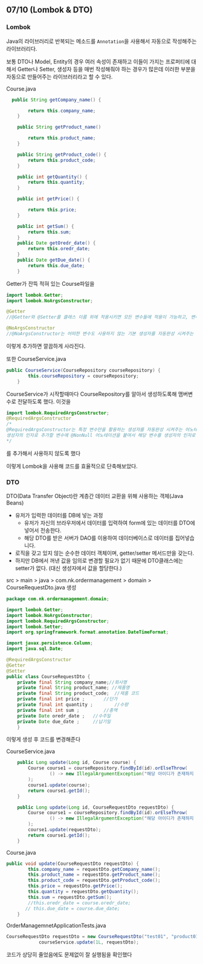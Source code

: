 ## 07/10 (Lombok & DTO)

### Lombok

Java의 라이브러리로 반복되는 메소드를 `Annotation`을 사용해서 자동으로 작성해주는 라이브러리다. 

보통 DTO나 Model, Entity의 경우 여러 속성이 존재하고 이들이 가지는 프로퍼티에 대해서 Getter나 Setter, 생성자 등을 매번 작성해줘야 하는 경우가 많은데 이러한 부분을 자동으로 만들어주는 라이브러리라고 할 수 있다.

Course.java

```java
  public String getCompany_name() {

        return this.company_name;
    }

    public String getProduct_name() 

        return this.product_name;
    }

    public String getProduct_code() {
        return this.product_code;
    }

    public int getQuantity() {
        return this.quantity;
    }

    public int getPrice() {

        return this.price;
    }

    public int getSum() {
        return this.sum;
    }
    public Date getOredr_date() {
        return this.oredr_date;
    }
    public Date getDue_date() {
        return this.due_date;
    }


```

Getter가 잔뜩 적혀 있는 Course파일을

```java
import lombok.Getter;
import lombok.NoArgsConstructor;

@Getter
//@Getter와 @Setter를 클래스 이름 위에 적용시키면 모든 변수들에 적용이 가능하고, 변수 이름 위에 적용시키면 해당 변수들만 적용 가능하다.

@NoArgsConstructor
//@NoArgsConstructor는 어떠한 변수도 사용하지 않는 기본 생성자를 자동완성 시켜주는 어노테이션이다. @NoArgsConstructor를 활용한 예제는 아래와 같다

```

이렇게 추가하면 깔끔하게 사라진다.

또한 CourseService.java

```java
public CourseService(CourseRepository courseRepository) {
        this.courseRepository = courseRepository;
    }
```

CourseService가 시작할때마다 CourseRepository를 알아서 생성하도록해 맴버변수로 전달하도록 했다. 이것을

```java
import lombok.RequiredArgsConstructor;
@RequiredArgsConstructor
/*
@RequiredArgsConstructor는 특정 변수만을 활용하는 생성자를 자동완성 시켜주는 어노테이션이다. 
생성자의 인자로 추가할 변수에 @NonNull 어노테이션을 붙여서 해당 변수를 생성자의 인자로 추가할 수 있다. 아니면 해당 변수를 final로 선언해도 의존성을 주입받을 수 있다.
*/
```

를 추가해서 사용하지 않도록 했다

이렇게 Lombok을 사용해 코드를 효율적으로 단축해보았다.

### DTO

DTO(Data Transfer Object)란 계층간 데이터 교환을 위해 사용하는 객체(Java Beans)

+ 유저가 입력한 데이터를 DB에 넣는 과정
  + 유저가 자신의 브라우저에서 데이터를 입력하여 form에 있는 데이터를 DTO에 넣어서 전송한다.
  + 해당 DTO를 받은 서버가 DAO를 이용하여 데이터베이스로 데이터를 집어넣습니다.
+ 로직을 갖고 있지 않는 순수한 데이터 객체이며, getter/setter 메서드만을 갖는다.
+ 하지만 DB에서 꺼낸 값을 임의로 변경할 필요가 없기 때문에 DTO클래스에는 setter가 없다. (대신 생성자에서 값을 할당한다.)

src > main > java > com.nk.ordermanagement > domain > CourseRequestDto.java 생성

```java
package com.nk.ordermanagement.domain;

import lombok.Getter;
import lombok.NoArgsConstructor;
import lombok.RequiredArgsConstructor;
import lombok.Setter;
import org.springframework.format.annotation.DateTimeFormat;

import javax.persistence.Column;
import java.sql.Date;

@RequiredArgsConstructor
@Getter
@Setter
public class CourseRequestDto {
    private final String company_name;//회사명
    private final String product_name; //제품명
    private final String product_code;  //제품 코드
    private final int price ;  		//단가
    private final int quantity ;		//수량
    private final int sum ;			//총액
    private Date oredr_date ;	//수주일
    private Date due_date ;		//납기일
    }

```

이렇게 생성 후 코드를 변경해준다

CourseService.java

```java
    public Long update(Long id, Course course) {
        Course course1 = courseRepository.findById(id).orElseThrow(
                () -> new IllegalArgumentException("해당 아이디가 존재하지 않습니다.")
        );
        course1.update(course);
        return course1.getId();
    }
```



```java
    public Long update(Long id, CourseRequestDto requestDto) {
        Course course1 = courseRepository.findById(id).orElseThrow(
                () -> new IllegalArgumentException("해당 아이디가 존재하지 않습니다.")
        );
        course1.update(requestDto);
        return course1.getId();
    }
```

Course.java

```java
public void update(CourseRequestDto requestDto) {
        this.company_name = requestDto.getCompany_name();
        this.product_name = requestDto.getProduct_name();
        this.product_code = requestDto.getProduct_code();
        this.price = requestDto.getPrice();
        this.quantity = requestDto.getQuantity();
        this.sum = requestDto.getSum();
        //this.oredr_date = course.oredr_date;
       // this.due_date = course.due_date;
    }
```

OrderManagemnetApplicationTests.java

```java
CourseRequestDto requestDto = new CourseRequestDto("test01", "product01","code02",15,20,300);
            courseService.update(1L, requestDto);
```

코드가 상당히 줄었음에도 문제없이 잘 실행됨을 확인했다